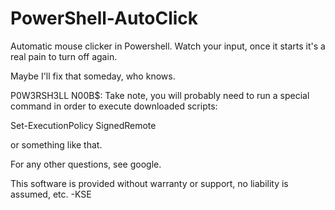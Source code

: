 # PowerShell-AutoClick

Automatic mouse clicker in Powershell. Watch your input, once it starts it's a real pain to turn off again. 

Maybe I'll fix that someday, who knows.

P0W3RSH3LL N00B$: Take note, you will probably need to run a special command 
in order to execute downloaded scripts:

  Set-ExecutionPolicy SignedRemote

or something like that. 

For any other questions, see google.

This software is provided without warranty or support, no liability is assumed, etc.
-KSE

